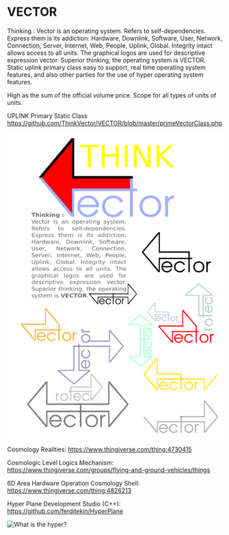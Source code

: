VECTOR
======

Thinking : Vector is an operating system. Refers to self-dependencies. Express them is its addiction: Hardware, Downlink, Software, User, Network, Connection, Server, Internet, Web, People, Uplink, Global. Integrity intact allows access to all units. The graphical logos are used for descriptive expression vector. Superior thinking, the operating system is VECTOR. Static uplink primary class easy to support, real time operating system features, and also other parties for the use of hyper operating system features.

High as the sum of the official volume price. Scope for all types of units of units.

UPLINK Primary Static Class
https://github.com/ThinkVector/VECTOR/blob/master/primeVectorClass.php

![vector logos](https://github.com/ferditekin/VECTOR/blob/5c8972d3d2fe10556135b173a9ec861e57059e9a/vector.logos.png)

Cosmology Realities: https://www.thingiverse.com/thing:4730415

Cosmologic Level Logics Mechanism: https://www.thingiverse.com/groups/flying-and-ground-vehicles/things

6D Area Hardware Operation Cosmology Shell: https://www.thingiverse.com/thing:4826213

Hyper Plane Development Studio (C++): https://github.com/ferditekin/HyperPlane

![What is the hyper?](https://s-media-cache-ak0.pinimg.com/originals/a6/a2/87/a6a287193d155fc4f2fa74f643e7e34a.jpg)
